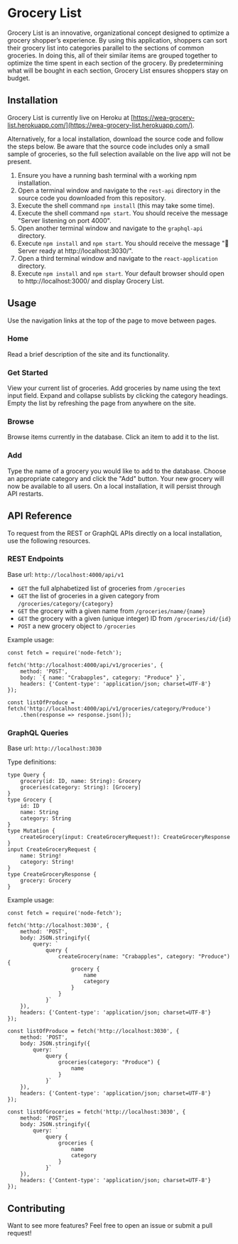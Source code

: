 # Grocery List

Grocery List is an innovative, organizational concept designed to optimize a grocery shopper’s experience. By using this application, shoppers can sort their grocery list into categories parallel to the sections of common groceries. In doing this, all of their similar items are grouped together to optimize the time spent in each section of the grocery. By predetermining what will be bought in each section, Grocery List ensures shoppers stay on budget.

## Installation

Grocery List is currently live on Heroku at [https://wea-grocery-list.herokuapp.com/](https://wea-grocery-list.herokuapp.com/).

Alternatively, for a local installation, download the source code and follow the steps below. Be aware that the source code includes only a small sample of groceries, so the full selection available on the live app will not be present.

1. Ensure you have a running bash terminal with a working npm installation.
2. Open a terminal window and navigate to the `rest-api` directory in the source code you downloaded from this repository.
3. Execute the shell command `npm install` (this may take some time).
4. Execute the shell command `npm start`. You should receive the message "Server listening on port 4000".
5. Open another terminal window and navigate to the `graphql-api` directory.
6. Execute `npm install` and `npm start`. You should receive the message "🚀 Server ready at http://localhost:3030/".
7. Open a third terminal window and navigate to the `react-application` directory.
8. Execute `npm install` and `npm start`. Your default browser should open to http://localhost:3000/ and display Grocery List.

## Usage

Use the navigation links at the top of the page to move between pages.

### Home

Read a brief description of the site and its functionality.

### Get Started

View your current list of groceries. Add groceries by name using the text input field. Expand and collapse sublists by clicking the category headings. Empty the list by refreshing the page from anywhere on the site.

### Browse

Browse items currently in the database. Click an item to add it to the list.

### Add

Type the name of a grocery you would like to add to the database. Choose an appropriate category and click the "Add" button. Your new grocery will now be available to all users. On a local installation, it will persist through API restarts.

## API Reference

To request from the REST or GraphQL APIs directly on a local installation, use the following resources.

### REST Endpoints

Base url: `http://localhost:4000/api/v1`

- `GET` the full alphabetized list of groceries from `/groceries`
- `GET` the list of groceries in a given category from `/groceries/category/{category}`
- `GET` the grocery with a given name from `/groceries/name/{name}`
- `GET` the grocery with a given (unique integer) ID from `/groceries/id/{id}`
- `POST` a new grocery object to `/groceries`

Example usage:
```
const fetch = require('node-fetch');

fetch('http://localhost:4000/api/v1/groceries', {
    method: 'POST',
    body: `{ name: "Crabapples", category: "Produce" }`,
    headers: {'Content-type': 'application/json; charset=UTF-8'}
});

const listOfProduce = fetch('http://localhost:4000/api/v1/groceries/category/Produce')
    .then(response => response.json());
```

### GraphQL Queries

Base url: `http://localhost:3030`

Type definitions:
```
type Query {
    grocery(id: ID, name: String): Grocery
    groceries(category: String): [Grocery]
}
type Grocery {
    id: ID
    name: String
    category: String
}
type Mutation {
    createGrocery(input: CreateGroceryRequest!): CreateGroceryResponse
}
input CreateGroceryRequest {
    name: String!
    category: String!
}
type CreateGroceryResponse {
    grocery: Grocery
}
```

Example usage:
```
const fetch = require('node-fetch');

fetch('http://localhost:3030', {
    method: 'POST',
    body: JSON.stringify({
        query: `
            query {
                createGrocery(name: "Crabapples", category: "Produce") {
                    grocery {
                        name
                        category
                    }
                }
            }`
    }),
    headers: {'Content-type': 'application/json; charset=UTF-8'}
});

const listOfProduce = fetch('http://localhost:3030', {
    method: 'POST',
    body: JSON.stringify({
        query: `
            query {
                groceries(category: "Produce") {
                    name
                }
            }`
    }),
    headers: {'Content-type': 'application/json; charset=UTF-8'}
});

const listOfGroceries = fetch('http://localhost:3030', {
    method: 'POST',
    body: JSON.stringify({
        query: `
            query {
                groceries {
                    name
                    category
                }
            }`
    }),
    headers: {'Content-type': 'application/json; charset=UTF-8'}
});
```

## Contributing

Want to see more features? Feel free to open an issue or submit a pull request!
